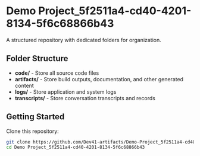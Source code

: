 # Demo Project_5f2511a4-cd40-4201-8134-5f6c68866b43
A structured repository with dedicated folders for organization.

## Folder Structure

- **code/** - Store all source code files
- **artifacts/** - Store build outputs, documentation, and other generated content
- **logs/** - Store application and system logs
- **transcripts/** - Store conversation transcripts and records

## Getting Started

Clone this repository:
```bash
git clone https://github.com/Dev41-artifacts/Demo-Project_5f2511a4-cd40-4201-8134-5f6c68866b43
cd Demo Project_5f2511a4-cd40-4201-8134-5f6c68866b43
```
